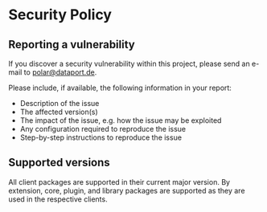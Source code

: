 # Security Policy

## Reporting a vulnerability

If you discover a security vulnerability within this project, please send an e-mail to polar@dataport.de.

Please include, if available, the following information in your report:

- Description of the issue
- The affected version(s)
- The impact of the issue, e.g. how the issue may be exploited
- Any configuration required to reproduce the issue
- Step-by-step instructions to reproduce the issue

## Supported versions

All client packages are supported in their current major version. By extension, core, plugin, and library packages are supported as they are used in the respective clients.

